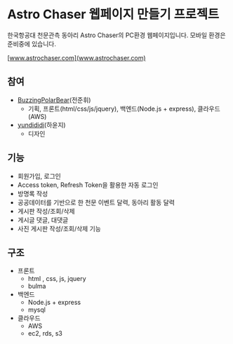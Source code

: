 # Astro Chaser 웹페이지 만들기 프로젝트

한국항공대 천문관측 동아리 Astro Chaser의 PC환경 웹페이지입니다. 모바일 환경은 준비중에 있습니다.

[www.astrochaser.com](www.astrochaser.com)
## 참여

 - [BuzzingPolarBear](https://github.com/BUZZINGPolarBear)(전준휘)
	 - 기획, 프론트(html/css/js/jquery), 백엔드(Node.js + express), 클라우드(AWS) 
 - [yundididi](https://github.com/yundididi)(하윤지)
	 - 디자인

## 기능

 - 회원가입, 로그인 
 -  Access token, Refresh Token을 활용한 자동 로그인
 - 방명록 작성 
 - 공공데이터를 기반으로 한 천문 이벤트 달력, 동아리 활동 달력
 - 게시판 작성/조회/삭제 
 - 게시글 댓글, 대댓글 
 - 사진 게시판 작성/조회/삭제 기능

## 구조

 - 프론트
	 - html , css, js, jquery
	 - bulma
 - 백엔드
	 - Node.js + express
	 - mysql
 - 클라우드
	 - AWS
	 - ec2, rds, s3
